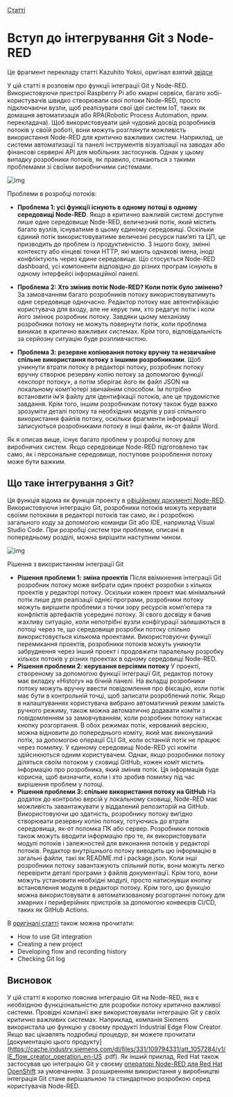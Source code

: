 [Статті](README.md)

# Вступ до інтегрування Git з Node-RED

Це фрагмент перекладу статті Kazuhito Yokoi, оригінал взятий [звідси](https://kazuhitoyokoi.medium.com/introduction-to-git-integration-with-node-red-4b950cb45032) 

У цій статті я розповім про функції інтеграції Git у Node-RED. Використовуючи пристрої Raspberry Pi або хмарні сервіси, багато хобі-користувачів швидко створювали свої потоки Node-RED, просто підключаючи вузли, щоб реалізувати свої ідеї систем IoT, таких як домашня автоматизація або RPA(Robotic Process Automation, прим. перекладача). Щоб використовувати цей чудовий досвід розробників потоків у своїй роботі, вони можуть розглянути можливість використання Node-RED для критично важливих систем. Наприклад, це системи автоматизації та панелі інструментів візуалізації на заводах або фінансові серверні API для мобільних застосунків. Однак у цьому випадку розробники потоків, як правило, стикаються з такими проблемами зі своїми виробничими системами.



![img](https://miro.medium.com/max/700/1*OHoMnUUDaytPp0xkIaQ4Zw.png)

Проблеми в розробці потоків:

- **Проблема 1: усі функції існують в одному потоці в одному середовищі Node-RED**. Якщо в критично важливій системі доступне лише одне середовище Node-RED, величезний потік, який містить багато вузлів, існуватиме в цьому єдиному середовищі. Оскільки єдиний потік використовуватиме величезні ресурси пам’яті та ЦП, це призводить до проблем із продуктивністю. З іншого боку, змінні контексту або кінцеві точки HTTP, які мають однакові імена, іноді конфліктують через єдине середовище. Що стосується Node-RED dashboard, усі компоненти відповідно до різних програм існують в одному інтерфейсі інформаційної панелі.
- **Проблема 2: Хто змінив потік Node-RED? Коли потік було змінено?** За замовчанням багато розробників потоку використовуватимуть одне середовище одночасно. Редактор потоку має автентифікацію користувача для входу, але не керує тим, хто редагує потік і коли його змінює розробник потоку. Завдяки цьому механізму розробники потоку не можуть повернути потік, коли проблема виникає в критично важливих системах. Крім того, відповідальність за серйозну ситуацію буде розпливчастою.

- **Проблема 3: резервне копіювання потоку вручну та незвичайне спільне використання потоку з іншими розробниками**.  Щоб уникнути втрати потоку в редакторі потоку, розробник потоку вручну створює резервну копію потоку за допомогою функції «експорт потоку», а потім зберігає його як файл JSON на локальному комп’ютері звичайним способом. Їм потрібно встановити ім’я файлу для ідентифікації потоків, але це трудомістке завдання. Крім того, іншим розробникам потоку також буде важко зрозуміти деталі потоку та необхідних модулів у разі спільного використання файлів потоку, оскільки фрагменти інформації записуються розробниками потоку в інші файли, як-от файли Word.

Як я описав вище, існує багато проблем у розробці потоку для виробничих систем. Якщо середовище Node-RED підготовлено так само, як і персональне середовище, поступове розроблення потоку може бути важким.

## Що таке інтегрування з Git?

Ця функція відома як функція проекту в [офіційному документі Node-RED](https://nodered.org/docs/user-guide/projects/). Використовуючи інтеграцію Git, розробники потоків можуть керувати своїми потоками в редакторі потоків так само, як і розробкою загального коду за допомогою команди Git або IDE, наприклад Visual Studio Code. При розробці систем три проблеми, описані в попередньому розділі, можна вирішити наступним чином.

![img](https://miro.medium.com/max/700/1*XLcbUcW0CGWHb4dWyGv9Ag.png)

Рішення з використанням інтеграції Git

- **Рішення проблеми 1: зміна проектів**
  Після ввімкнення інтеграції Git розробник потоку може вибрати один проект розробки з кількох проектів у редакторі потоку. Оскільки кожен проект має мінімальний потік лише для реалізації однієї програми, розробники потоку можуть вирішити проблеми з точки зору ресурсів комп’ютера та конфліктів артефактів усередині потоку. Зі свого досвіду я бачив жахливу ситуацію, коли непотрібні вузли конфігурації залишаються в потоці через те, що середовище розробки потоку спільно використовується кількома проектами. Використовуючи функції перемикання проектів, розробники потоків можуть уникнути забруднення через інший проект і продовжити паралельну розробку кількох потоків у різних проектах в одному середовищі Node-RED.
- **Рішення проблеми 2: керування версіями потоку**
  У проекті, створеному за допомогою функції інтеграції Git, редактор потоку має вкладку «History» на бічній панелі. На вкладці розробники потоку можуть вручну ввести повідомлення про фіксацію, коли потік має бути в контрольній точці, щоб записати розроблений потік. Якщо в налаштуваннях користувача вибрано автоматичний режим замість ручного режиму, також можна автоматично додавати коміти з повідомленням за замовчуванням, коли розробник потоку натискає кнопку розгортання. В обох режимах потік, керований версією, можна відновити до попереднього коміту, який має виконуваний потік, за допомогою операції CLI Git, коли останній потік не працює через помилку. У єдиному середовищі Node-RED усі коміти здійснюються одним користувачем. Однак, якщо розробники потоку діляться своїм потоком у сховищі GitHub, кожен коміт містить інформацію про розробника, який змінив потік. Ця інформація буде корисна, щоб визначити, коли і хто зробив помилку під час вирішення проблем у потоці.
- **Рішення проблеми 3: спільне використання потоку на GitHub**
  На додаток до контролю версій у локальному сховищі, Node-RED має можливість завантажувати у віддалений репозиторій на GitHub. Використовуючи цю здатність, розробнику потоку вигідно створювати резервну копію потоку, готуючись до втрати середовища, як-от поломка ПК або сервер. Розробники потоків також можуть вводити інформацію про те, як використовувати модулі потоків і залежностей для виконання потоків у редакторі потоків. Редактор внутрішнього потоку виводить цю інформацію в загальні файли, такі як README.md і package.json. Коли інші розробники потоку завантажують спільний потік, вони можуть легко перевірити деталі програми з файлів документації. Крім того, вони можуть установити необхідні модулі, просто натиснувши кнопку встановлення модуля в редакторі потоку. Крім того, цю функцію можна використовувати в автоматизованому розгортанні потоку для хмарних і периферійних пристроїв за допомогою конвеєрів CI/CD, таких як GitHub Actions.

В [оригіналі статті](https://kazuhitoyokoi.medium.com/introduction-to-git-integration-with-node-red-4b950cb45032) також можна прочитати:

- How to use Git integration
- Creating a new project
- Developing flow and recording history
- Checking Git log

## Висновок

У цій статті я коротко пояснив інтеграцію Git на Node-RED, яка є необхідною функціональністю для розробки потоку критично важливої системи. Провідні компанії вже використовували інтеграцію Git у своїх критично важливих системах. Наприклад, компанія Siemens використала цю функцію у своєму продукті Industrial Edge Flow Creator. Якщо вас цікавлять подробиці процедур, ви можете прочитати [документацію цього продукту](https://cache.industry.siemens.com/dl/files/331/109794331/att_1057284/v1/IE_flow_creator_operation_en-US .pdf). Як інший приклад, Red Hat також застосував цю інтеграцію Git у своєму [операторі Node-RED для Red Hat OpenShift](https://kazuhitoyokoi.medium.com/how-to-use-node-red-operator-on-redhat-openshift-e5a516de1e17) за умовчанням. З розширенням використання у виробництві інтеграція Git стане вирішальною та стандартною розробкою серед користувачів Node-RED.